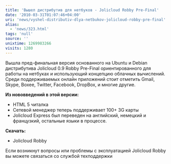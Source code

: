 ```yaml
---
title: 'Вышел дистрибутив для нетбуков - Jolicloud Robby Pre-Final'
date: '2010-03-31T01:07:46+04:00'
uri: 'news/vyshel-distributiv-dlya-netbukov-jolicloud-robby-pre-final'
alias: 
  - 'news/323.html'
tags: 'null'
source: ''
unixtime: 1269983266
visits: 1280
---
```

Вышла пред-финальная версия основанного на Ubuntu и Debian дистрибутива Jolicloud 0.9 Robby Pre-Final ориентированного для работы на  нетбуках и использующий концепцию облачных вычислений. Среди поддерживаемых онлайн приложений стоит отметить Gmail, Skype, Boxee, Twitter, Facebook, DropBox, и многие другие.

**Из нововведений в этой версии:**

*   HTML 5 читалка
*   Сетевой менеджер теперь поддерживает 100+ 3G карты
*   Jolicloud Express был переведен на английский, немецкий и французкий, остальные языки в процессе.

**Скачать:**

*   Jolicloud Robby

Если возникнут  вопросы или проблемы с эксплуатацией Jolicloud Robby вы можете связаться со службой техподдержки
